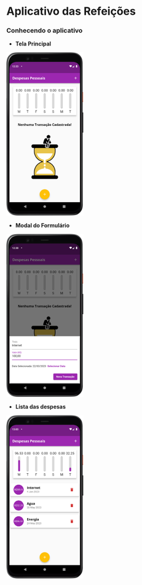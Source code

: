 # Aplicativo das Refeições

### Conhecendo o aplicativo

- **Tela Principal**
<img src="https://github.com/matheusodecam/appDespesas/blob/main/pictures/telaInicial.png" width="200">

- **Modal do Formulário**
<img src="https://github.com/matheusodecam/appDespesas/blob/main/pictures/modal.png" width="200">

- **Lista das despesas**
<img src="https://github.com/matheusodecam/appDespesas/blob/main/pictures/listaDespesas.png" width="200">
